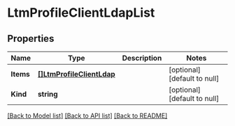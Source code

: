 # LtmProfileClientLdapList

## Properties
Name | Type | Description | Notes
------------ | ------------- | ------------- | -------------
**Items** | [**[]LtmProfileClientLdap**](ltm_profile_clientLdap.md) |  | [optional] [default to null]
**Kind** | **string** |  | [optional] [default to null]

[[Back to Model list]](../README.md#documentation-for-models) [[Back to API list]](../README.md#documentation-for-api-endpoints) [[Back to README]](../README.md)


